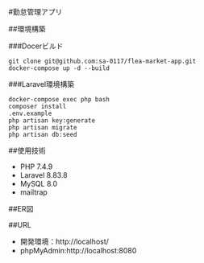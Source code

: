 #勤怠管理アプリ 

##環境構築  

###Docerビルド  
```  
git clone git@github.com:sa-0117/flea-market-app.git
docker-compose up -d --build  
``` 

###Laravel環境構築    
```  
docker-compose exec php bash  
composer install  
.env.example  
php artisan key:generate  
php artisan migrate  
php artisan db:seed 
```  

##使用技術  

* PHP 7.4.9
* Laravel 8.83.8 
* MySQL 8.0  
* mailtrap

##ER図




##URL  

* 開発環境：http://localhost/ 
* phpMyAdmin:http://localhost:8080